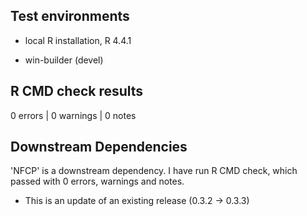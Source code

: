 ## Test environments
- local R installation, R 4.4.1
* win-builder (devel)

## R CMD check results

0 errors | 0 warnings | 0 notes

## Downstream Dependencies

'NFCP' is a downstream dependency. I have run R CMD check, which passed with 0 errors, warnings and notes.

* This is an update of an existing release (0.3.2 -> 0.3.3)
